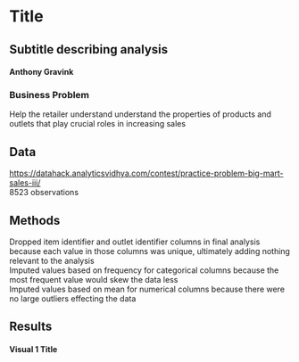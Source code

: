 # Title
## Subtitle describing analysis
#### Anthony Gravink
### Business Problem
Help the retailer understand understand the properties of products and outlets that play crucial roles in increasing sales
## Data
https://datahack.analyticsvidhya.com/contest/practice-problem-big-mart-sales-iii/  
8523 observations
## Methods
Dropped item identifier and outlet identifier columns in final analysis because each value in those columns was unique, ultimately adding nothing relevant to the analysis  
Imputed values based on frequency for categorical columns because the most frequent value would skew the data less  
Imputed values based on mean for numerical columns because there were no large outliers effecting the data  
## Results
#### Visual 1 Title
